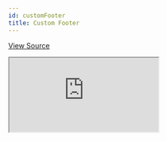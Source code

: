 ```yaml
---
id: customFooter
title: Custom Footer
---
```


[View Source](https://github.com/pankod/refine/tree/master/examples/customization/customFooter)

<iframe src="https://codesandbox.io/embed/refine-custom-footer-exaxmple-yrz7c?autoresize=1&fontsize=14&module=%2Fsrc%2FApp.tsx&theme=dark&view=preview"
    style={{width: "100%", height:"80vh", border: "0px", borderRadius: "8px", overflow:"hidden"}}
    title="refine-custom-footer-example"
    allow="accelerometer; ambient-light-sensor; camera; encrypted-media; geolocation; gyroscope; hid; microphone; midi; payment; usb; vr; xr-spatial-tracking"
    sandbox="allow-forms allow-modals allow-popups allow-presentation allow-same-origin allow-scripts"
></iframe>